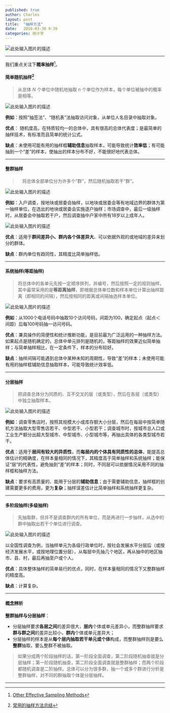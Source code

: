 ```yaml
---
published: true
author: Charles
layout: post
title:  "抽样方法"
date:   2016-03-30 9:30
categories: 统计学
---
```



![此处输入图片的描述][1]

----------

我们重点关注下**概率抽样**[^1]。

#### 简单随机抽样[^2]
> 从总体 $N$ 个单位中随机地抽取 $n$ 个单位作为样本，每个单位被抽中的概率是相等。

![此处输入图片的描述][2]

**例如**：按照“抽签法”、“随机表”法抽取访问对象，从单位人名目录中抽取对象。

**优点**： 随机度高，在特质较均一的总体中，具有很高的总体代表度；是最简单的抽样技术，有标准而且简单的统计公式。

**缺点**：未使用可能有用的抽样框**辅助信息**抽取样本，可能导致统计**效率低**；有可能抽到一个“差”的样本，使抽出的样本分布不好，不能很好地代表总体。


----------

#### 整群抽样
>　将总体全部单位分为许多个“群”，然后随机抽取若干“群”。

![此处输入图片的描述][3]

**例如**：入户调查，按地块或居委会抽样，以地块或居委会等有地域边界的群体为第一抽样单位，在选出的地块或居委会实施逐户抽样；市场调查中，最后一级抽样时，从居委会中抽取若干户，然后调查抽中户家中所有18岁以上成年人。

![此处输入图片的描述][4]

**优点**：适用于**群间差异小、群内各个体差异大**、可以依据外观的或地域的差异来划分的群体。

**缺点**：群内单位有趋同性，其精度比简单抽样低。


----------

#### 系统抽样(等距抽样)
> 将总体中的各单元先按一定顺序排列，并编号，然后按照一定的规则抽样。其中最常采用的是**等距离抽样**，即根据总体单位数和样本单位计算出抽样距离（即相同的间隔），然后按相同的距离或间隔抽选样本单位。

![此处输入图片的描述][5]

**例如**：从1000个电话号码中抽取10个访问号码，间距为100，确定起点（起点＜间距）后每100号码抽一访问号码。

**优点**：兼具操作的简便性和统计推断功能，是目前最为广泛运用的一种抽样方法。如果起点是随机确定的，总体中单元排列是随机的，等距抽样的效果近似简单抽样；与简单抽样相比，在一定条件下，样本的分布较好。        

**缺点**：抽样间隔可能遇到总体中某种未知的周期性，导致“差”的样本；未使用可能有用的抽样框辅助信息抽取样本，可能导致统计效率低。

----------

#### 分层抽样
> 把调查总体分为同质的、互不交叉的层（或类型），然后在各层（或类型）中独立抽取样本。

![此处输入图片的描述][6]

**例如**：调查零售店时，按照其规模大小或库存额大小分层，然后在每层中按简单随机方法抽取大型零售店若干、中型若干、小型若干；调查城市时，按城市总人口或工业生产额分出超大型城市、中型城市、小型城市等，再抽出具体的各类型城市若干。

**优点**：适用于**层间有较大的异质性**，而**每层内的个体具有同质性的总体**，能提高总体估计的精确度，在样本量相同的情况下，其精度高于简单抽样和系统抽样；能保证“层”的代表性，避免抽到“差”的样本；同时，不同层可以依据情况采用不同的抽样框和抽样方法。

**缺点**：要求有高质量的、能用于分层的**辅助信息**；由于需要辅助信息，抽样框的创建需要更多的费用，更为**复杂**；抽样误差估计比简单抽样和系统抽样更复杂。


----------

#### 多阶段抽样(多级抽样)
> 先抽取群，但并不是调查群内的所有单位，而是再进行一步抽样，从选中的群中抽取出若干个单位进行调查。

![此处输入图片的描述][7]

以全国性调查为例，当抽样单元为各级行政单位时，按社会发展水平分层后（或按经济发展水平，或按地理位置分层），从每层中先抽几个地区，再从抽中的地区抽市、县、村，最后再抽至户或个人。

**优点**：具体整体抽样的简单易行的优点，同时，在样本量相同的情况下又整群抽样的精度高。

**缺点**：计算复杂。


----------

#### 概念辨析
**整群抽样与分层抽样**：

- 分层抽样要求**各层之间**的差异很大，**层内**个体或单元差异小，而整群抽样要求**群与群之间**的差异比较小，**群内**个体或单元差异大；
- 分层抽样的样本是从**每个层内抽取若干单元或个体**构成，而整群抽样则是要么**整群**抽取，要么整群不被抽取。

> 如果分成两个阶段抽样的话，第一阶段全面调查，第二阶段随机抽查就是分层抽样；第一阶段随机抽查，第二阶段全面调查就是整群抽样；而两个阶段都随机调查是二阶抽样。总体可以分为很多群，抽一个或多个群进行分析是整群抽样，对不同的群抽取个体是分层抽样。


----------

[^1]: [Other Effective Sampling Methods](https://faculty.elgin.edu/dkernler/statistics/ch01/1-4.html)
[^2]: [常用的抽样方法总结](http://wenku.baidu.com/link?url=Dk6PyhzL2G2ULkiGMdbuU-S1ijzHv1Bsmg1en5the4kELdbXBZnAQA2EAW4r3YaEdIPvSpIHV9124qiaR2LTBUtXEzEpc3cXW4D_aTdlIlW)
  


  [1]: http://7xjbdi.com1.z0.glb.clouddn.com/sampling.png?imageView2/2/w/500
  [2]: http://7xjbdi.com1.z0.glb.clouddn.com/srs.gif
  [3]: http://7xjbdi.com1.z0.glb.clouddn.com/cluster-sampling.png?imageView2/2/w/350
  [4]: http://7xjbdi.com1.z0.glb.clouddn.com/cluster-sample.gif
  [5]: http://7xjbdi.com1.z0.glb.clouddn.com/sys-sample1.png
  [6]: http://7xjbdi.com1.z0.glb.clouddn.com/stra_sample1.png
  [7]: http://7xjbdi.com1.z0.glb.clouddn.com/sampling_stages.gif